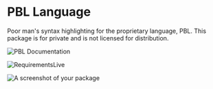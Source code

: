 # PBL Language

Poor man's syntax highlighting for the proprietary language, PBL.  This package is for private and is not licensed for distribution.

![PBL Documentation](https://requirementslive.jira.com/wiki/display/PD/PBL+Documentation)

![RequirementsLive](http://developers.requirementslive.com/)

![A screenshot of your package](https://f.cloud.github.com/assets/69169/2290250/c35d867a-a017-11e3-86be-cd7c5bf3ff9b.gif)
